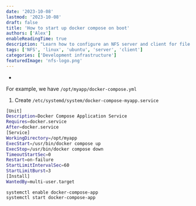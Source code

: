 ```yaml
---
date: '2023-10-08'
lastmod: '2023-10-08'
draft: false
title: 'How to start up docker compose on boot'
authors: ['Alex']
enableReadingTime: true
description: "Learn how to configure an NFS server and client for file sharing in Linux. Step-by-step guide to set up NFS server, export directories, and mount them on client machines."
tags: ['NFS', 'linux', 'ubuntu', 'server', 'client']
categories: ['Development infrastructure']
featuredImage: 'nfs-logo.png'
---
```




-
For example, we have `/opt/myapp/docker-compose.yml`

1) Create `/etc/systemd/system/docker-compose-myapp.service`
```bash
[Unit]
Description=Docker Compose Application Service
Requires=docker.service
After=docker.service
[Service]
WorkingDirectory=/opt/myapp
ExecStart=/usr/bin/docker compose up
ExecStop=/usr/bin/docker compose down
TimeoutStartSec=0
Restart=on-failure
StartLimitIntervalSec=60
StartLimitBurst=3
[Install]
WantedBy=multi-user.target
```

```
systemctl enable docker-compose-app
systemctl start docker-compose-app
```
